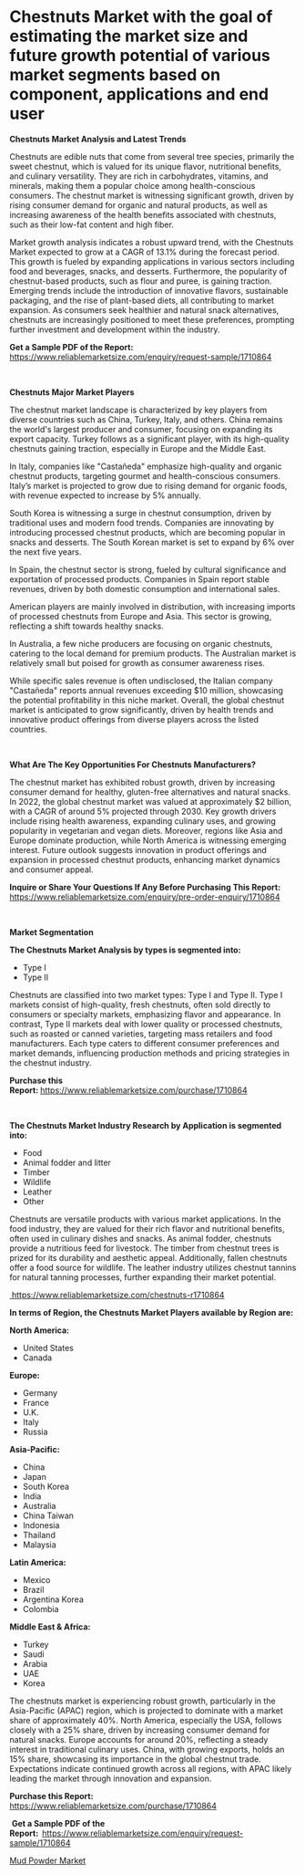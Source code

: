 <p><h1>Chestnuts Market with the goal of estimating the market size and future growth potential of various market segments based on component, applications and end user</h1></p><p><strong>Chestnuts Market Analysis and Latest Trends</strong></p>
<p><p>Chestnuts are edible nuts that come from several tree species, primarily the sweet chestnut, which is valued for its unique flavor, nutritional benefits, and culinary versatility. They are rich in carbohydrates, vitamins, and minerals, making them a popular choice among health-conscious consumers. The chestnut market is witnessing significant growth, driven by rising consumer demand for organic and natural products, as well as increasing awareness of the health benefits associated with chestnuts, such as their low-fat content and high fiber.</p><p>Market growth analysis indicates a robust upward trend, with the Chestnuts Market expected to grow at a CAGR of 13.1% during the forecast period. This growth is fueled by expanding applications in various sectors including food and beverages, snacks, and desserts. Furthermore, the popularity of chestnut-based products, such as flour and puree, is gaining traction. Emerging trends include the introduction of innovative flavors, sustainable packaging, and the rise of plant-based diets, all contributing to market expansion. As consumers seek healthier and natural snack alternatives, chestnuts are increasingly positioned to meet these preferences, prompting further investment and development within the industry.</p></p>
<p><strong>Get a Sample PDF of the Report:&nbsp;</strong> <a href="https://www.reliablemarketsize.com/enquiry/request-sample/1710864?utm_campaign=3382&utm_medium=2&utm_source=Github&utm_content=ia&utm_term=27032025&utm_id=chestnuts">https://www.reliablemarketsize.com/enquiry/request-sample/1710864</a></p>
<p>&nbsp;</p>
<p><strong>Chestnuts Major Market Players</strong></p>
<p><p>The chestnut market landscape is characterized by key players from diverse countries such as China, Turkey, Italy, and others. China remains the world's largest producer and consumer, focusing on expanding its export capacity. Turkey follows as a significant player, with its high-quality chestnuts gaining traction, especially in Europe and the Middle East.</p><p>In Italy, companies like "Castañeda" emphasize high-quality and organic chestnut products, targeting gourmet and health-conscious consumers. Italy’s market is projected to grow due to rising demand for organic foods, with revenue expected to increase by 5% annually.</p><p>South Korea is witnessing a surge in chestnut consumption, driven by traditional uses and modern food trends. Companies are innovating by introducing processed chestnut products, which are becoming popular in snacks and desserts. The South Korean market is set to expand by 6% over the next five years.</p><p>In Spain, the chestnut sector is strong, fueled by cultural significance and exportation of processed products. Companies in Spain report stable revenues, driven by both domestic consumption and international sales.</p><p>American players are mainly involved in distribution, with increasing imports of processed chestnuts from Europe and Asia. This sector is growing, reflecting a shift towards healthy snacks.</p><p>In Australia, a few niche producers are focusing on organic chestnuts, catering to the local demand for premium products. The Australian market is relatively small but poised for growth as consumer awareness rises.</p><p>While specific sales revenue is often undisclosed, the Italian company "Castañeda" reports annual revenues exceeding $10 million, showcasing the potential profitability in this niche market. Overall, the global chestnut market is anticipated to grow significantly, driven by health trends and innovative product offerings from diverse players across the listed countries.</p></p>
<p>&nbsp;</p>
<p><strong>What Are The Key Opportunities For Chestnuts Manufacturers?</strong></p>
<p><p>The chestnut market has exhibited robust growth, driven by increasing consumer demand for healthy, gluten-free alternatives and natural snacks. In 2022, the global chestnut market was valued at approximately $2 billion, with a CAGR of around 5% projected through 2030. Key growth drivers include rising health awareness, expanding culinary uses, and growing popularity in vegetarian and vegan diets. Moreover, regions like Asia and Europe dominate production, while North America is witnessing emerging interest. Future outlook suggests innovation in product offerings and expansion in processed chestnut products, enhancing market dynamics and consumer appeal.</p></p>
<p><strong>Inquire or Share Your Questions If Any Before Purchasing This Report:</strong> <a href="https://www.reliablemarketsize.com/enquiry/pre-order-enquiry/1710864?utm_campaign=3382&utm_medium=2&utm_source=Github&utm_content=ia&utm_term=27032025&utm_id=chestnuts">https://www.reliablemarketsize.com/enquiry/pre-order-enquiry/1710864</a></p>
<p>&nbsp;</p>
<p><strong>Market Segmentation</strong></p>
<p><strong>The Chestnuts Market Analysis by types is segmented into:</strong></p>
<p><ul><li>Type I</li><li>Type II</li></ul></p>
<p><p>Chestnuts are classified into two market types: Type I and Type II. Type I markets consist of high-quality, fresh chestnuts, often sold directly to consumers or specialty markets, emphasizing flavor and appearance. In contrast, Type II markets deal with lower quality or processed chestnuts, such as roasted or canned varieties, targeting mass retailers and food manufacturers. Each type caters to different consumer preferences and market demands, influencing production methods and pricing strategies in the chestnut industry.</p></p>
<p><strong>Purchase this Report:&nbsp;</strong><a href="https://www.reliablemarketsize.com/purchase/1710864?utm_campaign=3382&utm_medium=2&utm_source=Github&utm_content=ia&utm_term=27032025&utm_id=chestnuts">https://www.reliablemarketsize.com/purchase/1710864</a></p>
<p>&nbsp;</p>
<p><strong>The Chestnuts Market Industry Research by Application is segmented into:</strong></p>
<p><ul><li>Food</li><li>Animal fodder and litter</li><li>Timber</li><li>Wildlife</li><li>Leather</li><li>Other</li></ul></p>
<p><p>Chestnuts are versatile products with various market applications. In the food industry, they are valued for their rich flavor and nutritional benefits, often used in culinary dishes and snacks. As animal fodder, chestnuts provide a nutritious feed for livestock. The timber from chestnut trees is prized for its durability and aesthetic appeal. Additionally, fallen chestnuts offer a food source for wildlife. The leather industry utilizes chestnut tannins for natural tanning processes, further expanding their market potential.</p></p>
<p><a href="https://www.reliablemarketsize.com/chestnuts-r1710864?utm_campaign=3382&utm_medium=2&utm_source=Github&utm_content=ia&utm_term=27032025&utm_id=chestnuts">&nbsp;https://www.reliablemarketsize.com/chestnuts-r1710864</a></p>
<p><strong>In terms of Region, the Chestnuts Market Players available by Region are:</strong></p>
<p>
    <p> <strong> North America: </strong>
        <ul>
            <li>United States</li>
            <li>Canada</li>
        </ul>
        </p> 
    <p> <strong> Europe: </strong>
        <ul>
            <li>Germany</li>
            <li>France</li>
            <li>U.K.</li>
            <li>Italy</li>
            <li>Russia</li>
        </ul>
        </p> 
    <p> <strong> Asia-Pacific: </strong>
        <ul>
            <li>China</li>
            <li>Japan</li>
            <li>South Korea</li>
            <li>India</li>
            <li>Australia</li>
            <li>China Taiwan</li>
            <li>Indonesia</li>
            <li>Thailand</li>
            <li>Malaysia</li>
        </ul>
        </p> 
    <p> <strong> Latin America: </strong>
        <ul>
            <li>Mexico</li>
            <li>Brazil</li>
            <li>Argentina Korea</li>
            <li>Colombia</li>
        </ul>
        </p> 
    <p> <strong> Middle East & Africa: </strong>
        <ul>
            <li>Turkey</li>
            <li>Saudi</li>
            <li>Arabia</li>
            <li>UAE</li>
            <li>Korea</li>
        </ul>
    </p>
    </p>
<p><p>The chestnuts market is experiencing robust growth, particularly in the Asia-Pacific (APAC) region, which is projected to dominate with a market share of approximately 40%. North America, especially the USA, follows closely with a 25% share, driven by increasing consumer demand for natural snacks. Europe accounts for around 20%, reflecting a steady interest in traditional culinary uses. China, with growing exports, holds an 15% share, showcasing its importance in the global chestnut trade. Expectations indicate continued growth across all regions, with APAC likely leading the market through innovation and expansion.</p></p>
<p><strong>Purchase this Report: </strong><a href="https://www.reliablemarketsize.com/purchase/1710864?utm_campaign=3382&utm_medium=2&utm_source=Github&utm_content=ia&utm_term=27032025&utm_id=chestnuts">https://www.reliablemarketsize.com/purchase/1710864</a></p>
<p>&nbsp;<strong>Get a Sample PDF of the Report:&nbsp;&nbsp;</strong><a href="https://www.reliablemarketsize.com/enquiry/request-sample/1710864?utm_campaign=3382&utm_medium=2&utm_source=Github&utm_content=ia&utm_term=27032025&utm_id=chestnuts">https://www.reliablemarketsize.com/enquiry/request-sample/1710864</a></p>
<p><strong></strong></p>
<p><p><a href="https://github.com/steegeneat/Market-Research-Report-List-1/blob/main/mud-powder-market.md?utm_campaign=3382&utm_medium=2&utm_source=Github&utm_content=ia&utm_term=27032025&utm_id=chestnuts">Mud Powder Market</a></p></p>